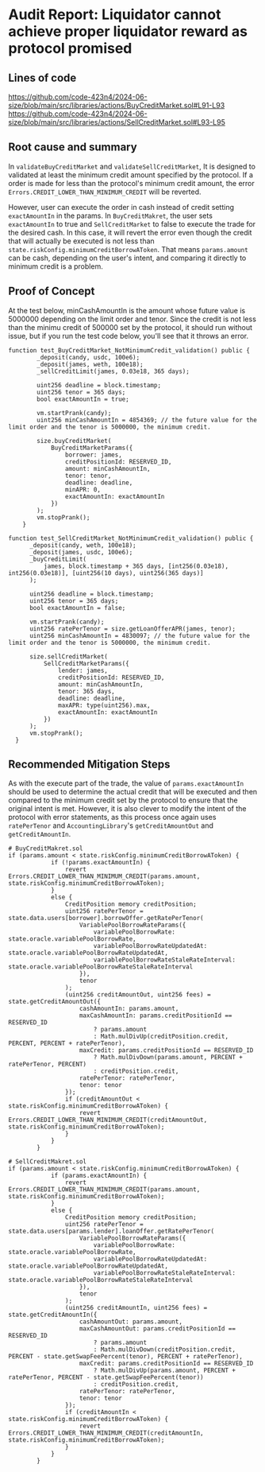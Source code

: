 # Audit Report: Liquidator cannot achieve proper liquidator reward as protocol promised

## Lines of code

https://github.com/code-423n4/2024-06-size/blob/main/src/libraries/actions/BuyCreditMarket.sol#L91-L93
https://github.com/code-423n4/2024-06-size/blob/main/src/libraries/actions/SellCreditMarket.sol#L93-L95

## Root cause and summary

In `validateBuyCreditMarket` and `validateSellCreditMarket`, It is designed to validated at least the minimum credit amount specified by the protocol. If a order is made for less than the protocol's minimum credit amount, the error `Errors.CREDIT_LOWER_THAN_MINIMUM_CREDIT` will be reverted.

However, user can execute the order in cash instead of credit setting `exactAmountIn` in the params. In `BuyCreditMakret`, the user sets `exactAmountIn` to true and `SellCreditMarket` to false to execute the trade for the desired cash. In this case, it will revert the error even though the credit that will actually be executed is not less than `state.riskConfig.minimumCreditBorrowAToken`. That means `params.amount` can be cash, depending on the user's intent, and comparing it directly to minimum credit is a problem.

## Proof of Concept

At the test below, minCashAmountIn is the amount whose future value is 5000000 depending on the limit order and tenor.
Since the credit is not less than the minimu credit of 500000 set by the protocol, it should run without issue, but if you run the test code below, you'll see that it throws an error.

```solidity
function test_BuyCreditMarket_NotMinimumCredit_validation() public {
        _deposit(candy, usdc, 100e6);
        _deposit(james, weth, 100e18);
        _sellCreditLimit(james, 0.03e18, 365 days);

        uint256 deadline = block.timestamp;
        uint256 tenor = 365 days;
        bool exactAmountIn = true;

        vm.startPrank(candy);
        uint256 minCashAmountIn = 4854369; // the future value for the limit order and the tenor is 5000000, the minimum credit.

        size.buyCreditMarket(
            BuyCreditMarketParams({
                borrower: james,
                creditPositionId: RESERVED_ID,
                amount: minCashAmountIn,
                tenor: tenor,
                deadline: deadline,
                minAPR: 0,
                exactAmountIn: exactAmountIn
            })
        );
        vm.stopPrank();
    }
```

```
function test_SellCreditMarket_NotMinimumCredit_validation() public {
      _deposit(candy, weth, 100e18);
      _deposit(james, usdc, 100e6);
      _buyCreditLimit(
          james, block.timestamp + 365 days, [int256(0.03e18), int256(0.03e18)], [uint256(10 days), uint256(365 days)]
      );

      uint256 deadline = block.timestamp;
      uint256 tenor = 365 days;
      bool exactAmountIn = false;

      vm.startPrank(candy);
      uint256 ratePerTenor = size.getLoanOfferAPR(james, tenor);
      uint256 minCashAmountIn = 4830097; // the future value for the limit order and the tenor is 5000000, the minimum credit.

      size.sellCreditMarket(
          SellCreditMarketParams({
              lender: james,
              creditPositionId: RESERVED_ID,
              amount: minCashAmountIn,
              tenor: 365 days,
              deadline: deadline,
              maxAPR: type(uint256).max,
              exactAmountIn: exactAmountIn
          })
      );
      vm.stopPrank();
  }
```

## Recommended Mitigation Steps

As with the execute part of the trade, the value of `params.exactAmountIn` should be used to determine the actual credit that will be executed and then compared to the minimum credit set by the protocol to ensure that the original intent is met. However, it is also clever to modify the intent of the protocol with error statements, as this process once again uses `ratePerTenor` and `AccountingLibrary`'s `getCreditAmountOut` and `getCreditAmountIn`.

```
# BuyCreditMakret.sol
if (params.amount < state.riskConfig.minimumCreditBorrowAToken) {
            if (!params.exactAmountIn) {
                revert Errors.CREDIT_LOWER_THAN_MINIMUM_CREDIT(params.amount, state.riskConfig.minimumCreditBorrowAToken);
            }
            else {
                CreditPosition memory creditPosition;
                uint256 ratePerTenor = state.data.users[borrower].borrowOffer.getRatePerTenor(
                    VariablePoolBorrowRateParams({
                        variablePoolBorrowRate: state.oracle.variablePoolBorrowRate,
                        variablePoolBorrowRateUpdatedAt: state.oracle.variablePoolBorrowRateUpdatedAt,
                        variablePoolBorrowRateStaleRateInterval: state.oracle.variablePoolBorrowRateStaleRateInterval
                    }),
                    tenor
                );
                (uint256 creditAmountOut, uint256 fees) = state.getCreditAmountOut({
                    cashAmountIn: params.amount,
                    maxCashAmountIn: params.creditPositionId == RESERVED_ID
                        ? params.amount
                        : Math.mulDivUp(creditPosition.credit, PERCENT, PERCENT + ratePerTenor),
                    maxCredit: params.creditPositionId == RESERVED_ID
                        ? Math.mulDivDown(params.amount, PERCENT + ratePerTenor, PERCENT)
                        : creditPosition.credit,
                    ratePerTenor: ratePerTenor,
                    tenor: tenor
                });
                if (creditAmountOut < state.riskConfig.minimumCreditBorrowAToken) {
                    revert Errors.CREDIT_LOWER_THAN_MINIMUM_CREDIT(creditAmountOut, state.riskConfig.minimumCreditBorrowAToken);
                }
            }
        }
```


```
# SellCreditMakret.sol
if (params.amount < state.riskConfig.minimumCreditBorrowAToken) {
            if (params.exactAmountIn) {
                revert Errors.CREDIT_LOWER_THAN_MINIMUM_CREDIT(params.amount, state.riskConfig.minimumCreditBorrowAToken);
            }
            else {
                CreditPosition memory creditPosition;
                uint256 ratePerTenor = state.data.users[params.lender].loanOffer.getRatePerTenor(
                    VariablePoolBorrowRateParams({
                        variablePoolBorrowRate: state.oracle.variablePoolBorrowRate,
                        variablePoolBorrowRateUpdatedAt: state.oracle.variablePoolBorrowRateUpdatedAt,
                        variablePoolBorrowRateStaleRateInterval: state.oracle.variablePoolBorrowRateStaleRateInterval
                    }),
                    tenor
                );
                (uint256 creditAmountIn, uint256 fees) = state.getCreditAmountIn({
                    cashAmountOut: params.amount,
                    maxCashAmountOut: params.creditPositionId == RESERVED_ID
                        ? params.amount
                        : Math.mulDivDown(creditPosition.credit, PERCENT - state.getSwapFeePercent(tenor), PERCENT + ratePerTenor),
                    maxCredit: params.creditPositionId == RESERVED_ID
                        ? Math.mulDivUp(params.amount, PERCENT + ratePerTenor, PERCENT - state.getSwapFeePercent(tenor))
                        : creditPosition.credit,
                    ratePerTenor: ratePerTenor,
                    tenor: tenor
                });
                if (creditAmountIn < state.riskConfig.minimumCreditBorrowAToken) {
                    revert Errors.CREDIT_LOWER_THAN_MINIMUM_CREDIT(creditAmountIn, state.riskConfig.minimumCreditBorrowAToken);
                }
            }
        }
```